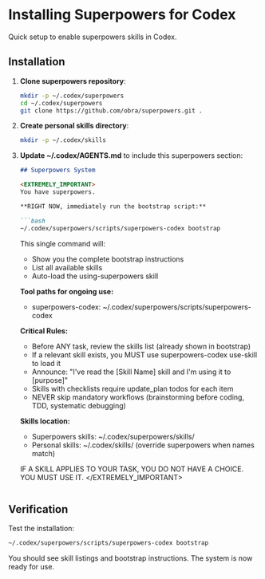 # Installing Superpowers for Codex

Quick setup to enable superpowers skills in Codex.

## Installation

1. **Clone superpowers repository**:
   ```bash
   mkdir -p ~/.codex/superpowers
   cd ~/.codex/superpowers
   git clone https://github.com/obra/superpowers.git .
   ```

2. **Create personal skills directory**:
   ```bash
   mkdir -p ~/.codex/skills
   ```

3. **Update ~/.codex/AGENTS.md** to include this superpowers section:
   ```markdown
   ## Superpowers System

   <EXTREMELY_IMPORTANT>
   You have superpowers.

   **RIGHT NOW, immediately run the bootstrap script:**

   ```bash
   ~/.codex/superpowers/scripts/superpowers-codex bootstrap
   ```

   This single command will:
   - Show you the complete bootstrap instructions
   - List all available skills
   - Auto-load the using-superpowers skill

   **Tool paths for ongoing use:**
   - superpowers-codex: ~/.codex/superpowers/scripts/superpowers-codex

   **Critical Rules:**
   - Before ANY task, review the skills list (already shown in bootstrap)
   - If a relevant skill exists, you MUST use superpowers-codex use-skill to load it
   - Announce: "I've read the [Skill Name] skill and I'm using it to [purpose]"
   - Skills with checklists require update_plan todos for each item
   - NEVER skip mandatory workflows (brainstorming before coding, TDD, systematic debugging)

   **Skills location:**
   - Superpowers skills: ~/.codex/superpowers/skills/
   - Personal skills: ~/.codex/skills/ (override superpowers when names match)

   IF A SKILL APPLIES TO YOUR TASK, YOU DO NOT HAVE A CHOICE. YOU MUST USE IT.
   </EXTREMELY_IMPORTANT>
   ```

## Verification

Test the installation:
```bash
~/.codex/superpowers/scripts/superpowers-codex bootstrap
```

You should see skill listings and bootstrap instructions. The system is now ready for use.